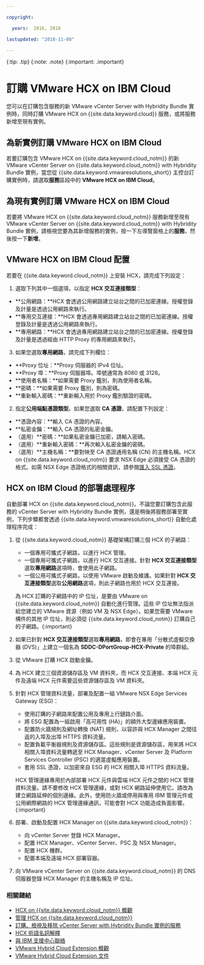 ```yaml
---

copyright:

  years:  2016, 2018

lastupdated: "2018-11-08"

---
```


{:tip: .tip}
{:note: .note}
{:important: .important}

# 訂購 VMware HCX on IBM Cloud

您可以在訂購包含服務的新 VMware vCenter Server with Hybridity Bundle 實例時，同時訂購 VMware HCX on {{site.data.keyword.cloud}} 服務，或將服務新增至現有實例。

## 為新實例訂購 VMware HCX on IBM Cloud

若要訂購包含 VMware HCX on {{site.data.keyword.cloud_notm}} 的新 VMware vCenter Server on {{site.data.keyword.cloud_notm}} with Hybridity Bundle 實例，當您從 {{site.data.keyword.vmwaresolutions_short}} 主控台訂購實例時，請選取**服務**區段中的 **VMware HCX on IBM Cloud**。


## 為現有實例訂購 VMware HCX on IBM Cloud

若要將 VMware HCX on {{site.data.keyword.cloud_notm}} 服務新增至現有 VMware vCenter Server on {{site.data.keyword.cloud_notm}} with Hybridity Bundle 實例，請檢視您要為其新增服務的實例，按一下左導覽窗格上的**服務**，然後按一下**新增**。

## VMware HCX on IBM Cloud 配置

若要在 {{site.data.keyword.cloud_notm}} 上安裝 HCX，請完成下列設定：
1. 選取下列其中一個選項，以指定 **HCX 交互連接類型**：
  * **公用網路：**HCX 會透過公用網路建立站台之間的已加密連線。授權登錄及計量是透過公用網路來執行。
  * **專用交互連接：**HCX 會透過專用網路建立站台之間的已加密連線。授權登錄及計量是透過公用網路來執行。
  * **專用網路：**HCX 會透過專用網路建立站台之間的已加密連線。授權登錄及計量是透過經由 HTTP Proxy 的專用網路來執行。
3. 如果您選取**專用網路**，請完成下列欄位：
  * **Proxy 位址：**Proxy 伺服器的 IPv4 位址。
  * **Proxy 埠：**Proxy 伺服器埠。埠號通常為 8080 或 3128。
  * **使用者名稱：**如果需要 Proxy 鑑別，則為使用者名稱。
  * **密碼：**如果需要 Proxy 鑑別，則為密碼。
  * **重新輸入密碼：**重新輸入用於 Proxy 鑑別驗證的密碼。
2. 指定**公用端點憑證類型**。如果您選取 **CA 憑證**，請配置下列設定：
  * **憑證內容：**輸入 CA 憑證的內容。
  * **私密金鑰：**輸入 CA 憑證的私密金鑰。
  * （選用）**密碼：**如果私密金鑰已加密，請輸入密碼。
  * （選用）**重新輸入密碼：**再次輸入私密金鑰的密碼。
  * （選用）**主機名稱：**要對映至 CA 憑證通用名稱 (CN) 的主機名稱。HCX on {{site.data.keyword.cloud_notm}} 要求 NSX Edge 必須接受 CA 憑證的格式。如需 NSX Edge 憑證格式的相關資訊，請參閱[匯入 SSL 憑證](https://docs.vmware.com/en/VMware-NSX-for-vSphere/6.3/com.vmware.nsx.admin.doc/GUID-19D3A4FD-DF17-43A3-9343-25EE28273BC6.html)。
  <!--Need enhancement, it is still not clear what the key pair is used for, is it for connecting to NSX? This is not in architecture doc either. -->

## HCX on IBM Cloud 的部署處理程序

自動部署 HCX on {{site.data.keyword.cloud_notm}}。不論您要訂購包含此服務的 vCenter Server with Hybridity Bundle 實例，還是稍後將服務部署至實例，下列步驟都會透過 {{site.data.keyword.vmwaresolutions_short}} 自動化處理程序完成：
1. 從 {{site.data.keyword.cloud_notm}} 基礎架構訂購三個 HCX 的子網路：
   * 一個專用可攜式子網路，以進行 HCX 管理。
   * 一個專用可攜式子網路，以進行 HCX 交互連接。針對 **HCX 交互連接類型**選取**專用網路**選項時，會使用此子網路。
   * 一個公用可攜式子網路，以使用 VMware 啟動及維護。如果針對 **HCX 交互連接類型**選取**公用網路**選項，則此子網路也用於 HCX 交互連接。

   為 HCX 訂購的子網路中的 IP 位址，是要由 VMware on {{site.data.keyword.cloud_notm}} 自動化進行管理。這些 IP 位址無法指派給您建立的 VMware 資源（例如 VM 及 NSX Edge）。如果您需要 VMware 構件的其他 IP 位址，則必須從 {{site.data.keyword.cloud_notm}} 訂購自己的子網路。{:important}
2. 如果已針對 **HCX 交互連接類型**選取**專用網路**，即會在專用「分散式虛擬交換器 (DVS)」上建立一個名為 **SDDC-DPortGroup-HCX-Private** 的埠群組。
3. 從 VMware 訂購 HCX 啟動金鑰。
4. 為 HCX 建立三個資源儲存區及 VM 資料夾，而 HCX 交互連接、本端 HCX 元件及遠端 HCX 元件需要這些資源儲存區及 VM 資料夾。
5. 針對 HCX 管理資料流量，部署及配置一組 VMware NSX Edge Services Gateway (ESG)：
   * 使用訂購的子網路來配置公用及專用上行鏈路介面。
   * 將 ESG 配置為一組啟用「高可用性 (HA)」的額外大型邊緣應用裝置。
   * 配置防火牆規則及網址轉換 (NAT) 規則，以容許與 HCX Manager 之間往返的入埠及出埠 HTTPS 資料流量。
   * 配置負載平衡器規則及資源儲存區。這些規則是資源儲存區，用來將 HCX 相關入埠資料流量轉遞至 HCX Manager、vCenter Server 及 Platform Services Controller (PSC) 的適當虛擬應用裝置。
   * 套用 SSL 憑證，以加密來自 ESG 的 HCX 相關入埠 HTTPS 資料流量。

   HCX 管理邊緣專用於內部部署 HCX 元件與雲端 HCX 元件之間的 HCX 管理資料流量。請不要修改 HCX 管理邊緣，或對 HCX 網路延伸使用它。請改為建立網路延伸的個別邊緣。此外，使用防火牆或停用與專用 IBM 管理元件或公用網際網路的 HCX 管理邊緣通訊，可能會對 HCX 功能造成負面影響。{:important}

6. 部署、啟動及配置 HCX Manager on {{site.data.keyword.cloud_notm}}：
   * 向 vCenter Server 登錄 HCX Manager。
   * 配置 HCX Manager、vCenter Server、PSC 及 NSX Manager。
   * 配置 HCX 機群。
   * 配置本端及遠端 HCX 部署容器。
7. 向 VMware vCenter Server on {{site.data.keyword.cloud_notm}} 的 DNS 伺服器登錄 HCX Manager 的主機名稱及 IP 位址。

### 相關鏈結

* [HCX on {{site.data.keyword.cloud_notm}} 概觀](hcx_considerations.html)
* [管理 HCX on {{site.data.keyword.cloud_notm}}](managinghcx.html)
* [訂購、檢視及移除 vCenter Server with Hybridity Bundle 實例的服務](../vcenter/vc_hybrid_addingremovingservices.html)
* [HCX 術語名詞解釋](hcx_glossary.html)
* [與 IBM 支援中心聯絡](../vmonic/trbl_support.html)
* [VMware Hybrid Cloud Extension 概觀](https://cloud.vmware.com/vmware-hcx)
* [VMware Hybrid Cloud Extension 文件](https://cloud.vmware.com/vmware-hcx/resources)
